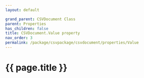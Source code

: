```yaml
---
layout: default

grand_parent: CSVDocument Class
parent: Properties
has_children: false
title: CSVDocument.Value property
nav_order: 3
permalink: /package/csvpackage/csvdocument/properties/Value
---
```

# {{ page.title }}
